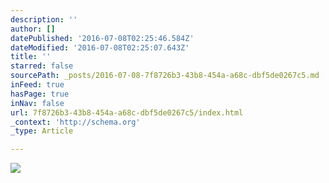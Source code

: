 ```yaml
---
description: ''
author: []
datePublished: '2016-07-08T02:25:46.584Z'
dateModified: '2016-07-08T02:25:07.643Z'
title: ''
starred: false
sourcePath: _posts/2016-07-08-7f8726b3-43b8-454a-a68c-dbf5de0267c5.md
inFeed: true
hasPage: true
inNav: false
url: 7f8726b3-43b8-454a-a68c-dbf5de0267c5/index.html
_context: 'http://schema.org'
_type: Article

---
```

![](https://the-grid-user-content.s3-us-west-2.amazonaws.com/565ca6b5-dc7c-439d-a2ba-2a25afa7e29d.jpg)